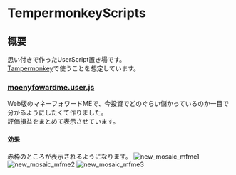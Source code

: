 # TempermonkeyScripts

## 概要
思い付きで作ったUserScript置き場です。  
[Tampermonkey](https://chromewebstore.google.com/detail/tampermonkey/dhdgffkkebhmkfjojejmpbldmpobfkfo?hl=ja)で使うことを想定しています。

### [moenyfowardme.user.js](dist/moneyforwardme.user.js)
Web版のマネーフォワードMEで、今投資でどのぐらい儲かっているのか一目で分かるようにしたくて作りました。  
評価損益をまとめて表示させています。

#### 効果
赤枠のところが表示されるようになります。
![new_mosaic_mfme1](https://github.com/aozou99/TampermonkeyScripts/assets/21310288/6dc9077b-852e-4033-8e0c-f30f6753e834)
![new_mosaic_mfme2](https://github.com/aozou99/TampermonkeyScripts/assets/21310288/e81518a0-d5fe-4fab-82d3-456af3a7f59b)
![new_mosaic_mfme3](https://github.com/aozou99/TampermonkeyScripts/assets/21310288/7d97f7e2-b767-47ef-aff0-bab8314e1d84)


